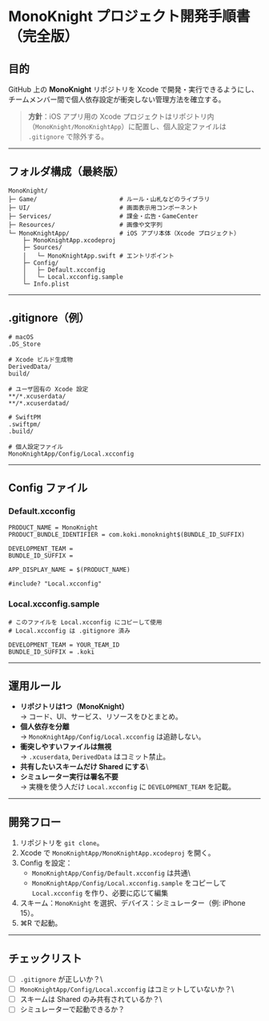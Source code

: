 # MonoKnight プロジェクト開発手順書（完全版）

## 目的

GitHub 上の **MonoKnight** リポジトリを Xcode
で開発・実行できるようにし、チームメンバー間で個人依存設定が衝突しない管理方法を確立する。

> **方針**：iOS アプリ用の Xcode プロジェクトはリポジトリ内（`MonoKnight/MonoKnightApp`）に配置し、個人設定ファイルは `.gitignore` で除外する。

------------------------------------------------------------------------

## フォルダ構成（最終版）

    MonoKnight/
    ├─ Game/                       # ルール・山札などのライブラリ
    ├─ UI/                         # 画面表示用コンポーネント
    ├─ Services/                   # 課金・広告・GameCenter
    ├─ Resources/                  # 画像や文字列
    └─ MonoKnightApp/              # iOS アプリ本体（Xcode プロジェクト）
        ├─ MonoKnightApp.xcodeproj
        ├─ Sources/
        │   └─ MonoKnightApp.swift # エントリポイント
        ├─ Config/
        │   ├─ Default.xcconfig
        │   └─ Local.xcconfig.sample
        └─ Info.plist

------------------------------------------------------------------------

## .gitignore（例）

``` gitignore
# macOS
.DS_Store

# Xcode ビルド生成物
DerivedData/
build/

# ユーザ固有の Xcode 設定
**/*.xcuserdata/
**/*.xcuserdatad/

# SwiftPM
.swiftpm/
.build/

# 個人設定ファイル
MonoKnightApp/Config/Local.xcconfig
```

------------------------------------------------------------------------

## Config ファイル

### Default.xcconfig

``` xcconfig
PRODUCT_NAME = MonoKnight
PRODUCT_BUNDLE_IDENTIFIER = com.koki.monoknight$(BUNDLE_ID_SUFFIX)

DEVELOPMENT_TEAM =
BUNDLE_ID_SUFFIX =

APP_DISPLAY_NAME = $(PRODUCT_NAME)

#include? "Local.xcconfig"
```

### Local.xcconfig.sample

``` xcconfig
# このファイルを Local.xcconfig にコピーして使用
# Local.xcconfig は .gitignore 済み

DEVELOPMENT_TEAM = YOUR_TEAM_ID
BUNDLE_ID_SUFFIX = .koki
```

------------------------------------------------------------------------

## 運用ルール

-   **リポジトリは1つ（MonoKnight）**\
    → コード、UI、サービス、リソースをひとまとめ。
-   **個人依存を分離**\
    → `MonoKnightApp/Config/Local.xcconfig` は追跡しない。
-   **衝突しやすいファイルは無視**\
    → `.xcuserdata`, `DerivedData` はコミット禁止。
-   **共有したいスキームだけ Shared にする**\
-   **シミュレーター実行は署名不要**\
    → 実機を使う人だけ `Local.xcconfig` に `DEVELOPMENT_TEAM` を記載。

------------------------------------------------------------------------

## 開発フロー

1.  リポジトリを `git clone`。
2.  Xcode で `MonoKnightApp/MonoKnightApp.xcodeproj` を開く。
3.  Config を設定：
    -   `MonoKnightApp/Config/Default.xcconfig` は共通\
    -   `MonoKnightApp/Config/Local.xcconfig.sample` をコピーして `Local.xcconfig`
        を作り、必要に応じて編集
4.  スキーム：`MonoKnight` を選択、デバイス：シミュレーター（例: iPhone
    15）。
5.  ⌘R で起動。

------------------------------------------------------------------------

## チェックリスト

-   [ ] `.gitignore` が正しいか？\
-   [ ] `MonoKnightApp/Config/Local.xcconfig` はコミットしていないか？\
-   [ ] スキームは Shared のみ共有されているか？\
-   [ ] シミュレーターで起動できるか？
